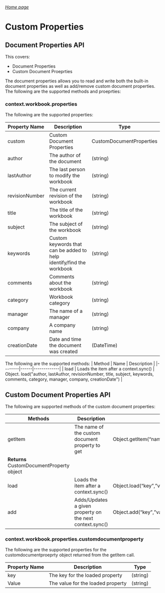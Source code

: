 _[Home page](../index.md)_



# Custom Properties

## Document Properties API 

This covers:
* Document Properties 
* Custom Document Proeprties

The document properties allows you to read and write both the built-in document properties as well as add/remove custom document properties. The following are the supported methods and proeprties:

### context.workbook.properties
The following are the supported properties:

| Property Name | Description | Type |
|---------------|-------------|------|
| custom  | Custom Document Properties  | CustomDocumentProperties |
| author | The author of the document | (string) |
| lastAuthor | The last person to modify the workbook | (string) |
| revisionNumber | The current revision of the workbook | (string) |
| title | The title of the workbook  | (string) |
| subject | The subject of the workbook | (string) |
| keywords | Custom keywords that can be added to help identify/find the workbook | (string) |
| comments | Comments about the workbook | (string) |
| category | Workbook category | (string) |
| manager | The name of a manager | (string) |
| company | A company name | (string) |
| creationDate | Date and time the document was created | (DateTime) |

The following are the supported methods:
| Method | Name | Description |
|--------|------|-------------|
| load | Loads the item after a context.sync() | Object. load("author, lastAuthor, revisionNumber, title, subject, keywords, comments, category, manager, company, creationDate") |

## Custom Document Properties API
The following are supported methods of the custom document properties:

| Methods | Description |   |
|---------|-------------|---|
| getItem | The name of the custom document property to get | Object.getItem(“name”)
**Returns** CustomDocumentProperty object |
| load | Loads the item after a context.sync() | Object.load(“key”,”value”) |
| add | Adds/Updates a given property on the next context.sync() | Object.add(“key”,”value”) |

### context.workbook.properties.customdocumentproperty
The following are the supported properties for the customdocumentproeprty object returned from the getItem call.

| Property Name | Description | Type |
|---------------|-------------|------|
| key | The key for the loaded property | (string) |
| Value | The value for the loaded property | (string) |

